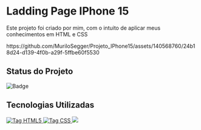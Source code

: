 <h1>Ladding Page IPhone 15</h1>
<p>Este projeto foi criado por mim, com o intuito de aplicar meus conhecimentos em HTML e CSS</p>
https://github.com/MuriloSegger/Projeto_IPhone15/assets/140568760/24b18d24-d139-4f0b-a29f-5ffbe60f5530
<h2><strong>Status do Projeto</strong></h2>

  ![Badge](https://img.shields.io/badge/STATUS-CONCLUIDO-green)
  
<h2><strong>Tecnologias Utilizadas</strong></h2>
<a href="https://developer.mozilla.org/pt-BR/docs/Web/HTML">
    <img src="https://img.shields.io/badge/html5-%23E34F26.svg?style=for-the-badge&logo=html5&logoColor=white" alt="Tag HTML5">
</a>
<a href="https://developer.mozilla.org/pt-BR/docs/Web/CSS">
    <img src="https://img.shields.io/badge/css3-%231572B6.svg?style=for-the-badge&logo=css3&logoColor=white" alt="Tag CSS">
</a>
<a href="https://git-scm.com/doc">
    <img src="https://img.shields.io/badge/git-%23F05033.svg?style=for-the-badge&logo=git&logoColor=white">
</a>
